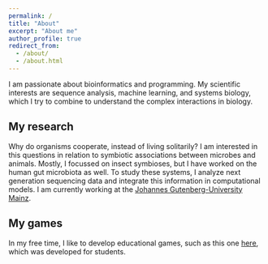 ```yaml
---
permalink: /
title: "About"
excerpt: "About me"
author_profile: true
redirect_from: 
  - /about/
  - /about.html
---
```


I am passionate about bioinformatics and programming. My scientific interests are sequence analysis, machine learning, and systems biology, which I try to combine to understand the complex interactions in biology.

My research
------
Why do organisms cooperate, instead of living solitarily? I am interested in this questions in relation to symbiotic associations between microbes and animals. Mostly, I focussed on insect symbioses, but I have worked on the human gut microbiota as well. To study these systems, I analyze next generation sequencing data and integrate this information in computational models. I am currently working at the [Johannes Gutenberg-University Mainz](http://www.bio.uni-mainz.de/zoo/oekologie/277_ENG_HTML.php).

My games 
------
In my free time, I like to develop educational games, such as this one [here](https://euba.github.io/EvoGame/), which was developed for students.